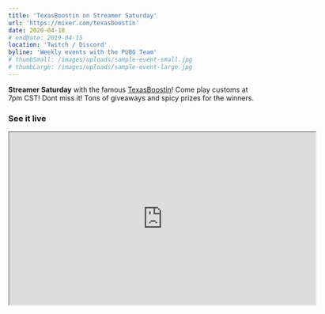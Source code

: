 ```yaml
---
title: 'TexasBoostin on Streamer Saturday'
url: 'https://mixer.com/texasboostin'
date: 2020-04-18
# endDate: 2019-04-15
location: 'Twitch / Discord'
byline: 'Weekly events with the PUBG Team'
# thumbSmall: /images/uploads/sample-event-small.jpg
# thumbLarge: /images/uploads/sample-event-large.jpg
---
```


**Streamer Saturday** with the famous [TexasBoostin](https://twitter.com/TexasBoostin)! Come play customs at 7pm CST!  Dont miss it! Tons of giveaways and spicy prizes for the winners.

### See it live
<iframe title="TexasBoostin's player frame" i18n-title="channel#ShareDialog:playerEmbedFrame|Embed player Frame copied from share dialog" allowfullscreen="true" src="https://mixer.com/embed/player/TexasBoostin?disableLowLatency=1" width="620" height="349"> </iframe>